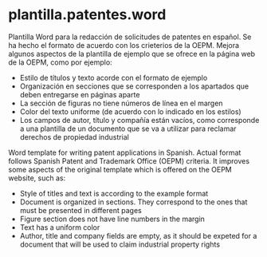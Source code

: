 plantilla.patentes.word
=======================

Plantilla Word para la redacción de solicitudes de patentes en español. 
Se ha hecho el formato de acuerdo con los crieterios de la OEPM.
Mejora algunos aspectos de la plantilla de ejemplo que se ofrece en la página web de la OEPM, como por ejemplo:

- Estilo de títulos y texto acorde con el formato de ejemplo
- Organización en secciones que se corresponden a los apartados que deben entregarse en páginas aparte
- La sección de figuras no tiene números de línea en el margen
- Color del texto uniforme (de acuerdo con lo indicado en los estilos)
- Los campos de autor, título y compañía están vacíos, como corresponde a una plantilla de un documento que se va a utilizar para reclamar derechos de propiedad industrial


Word template for writing patent applications in Spanish.
Actual format follows Spanish Patent and Trademark Office (OEPM) criteria.
It improves some aspects of the original template which is offered on the OEPM website, such as:

- Style of titles and text is according to the example format
- Document is organized in sections. They correspond to the ones that must be presented in different pages
- Figure section does not have line numbers in the margin
- Text has a uniform color
- Author, title and company fields are empty, as it should be expeted for a document that will be used to claim industrial property rights
